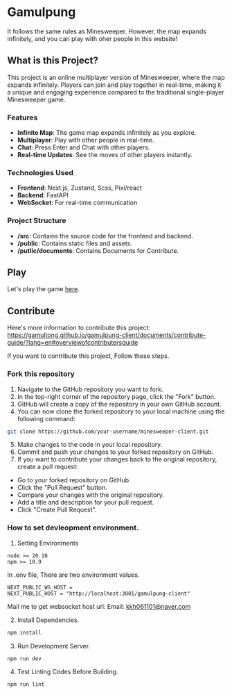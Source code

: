 # Gamulpung
It follows the same rules as Minesweeper. 
However, the map expands infinitely, and you can play with oher people in this website!

## What is this Project?
This project is an online multiplayer version of Minesweeper, where the map expands infinitely. Players can join and play together in real-time, making it a unique and engaging experience compared to the traditional single-player Minesweeper game.

### Features
- **Infinite Map**: The game map expands infinitely as you explore.
- **Multiplayer**: Play with other people in real-time.
- **Chat**: Press Enter and Chat with other players.
- **Real-time Updates**: See the moves of other players instantly.

### Technologies Used
- **Frontend**: Next.js, Zustand, Scss, Pixi/react
- **Backend**: FastAPI
- **WebSocket**: For real-time communication

### Project Structure
- **/src**: Contains the source code for the frontend and backend.
- **/public**: Contains static files and assets.
- **/putlic/documents**: Contains Documents for Contribute.

## Play
Let's play the game [here](https://gamultong.github.io/gamulpung-client/).

## Contribute
Here's more information to contribute this project: https://gamultong.github.io/gamulpung-client/documents/contribute-guide/?lang=en#overviewofcontributersguide

If you want to contribute this project, Follow these steps.
### Fork this repository

1. Navigate to the GitHub repository you want to fork.
2. In the top-right corner of the repository page, click the "Fork" button.
3. GitHub will create a copy of the repository in your own GitHub account.
4. You can now clone the forked repository to your local machine using the following command:
```bash
git clone https://github.com/your-username/minesweeper-client.git
```
5. Make changes to the code in your local repository.
6. Commit and push your changes to your forked repository on GitHub.
7. If you want to contribute your changes back to the original repository, create a pull request:
  - Go to your forked repository on GitHub.
  - Click the "Pull Request" button.
  - Compare your changes with the original repository.
  - Add a title and description for your pull request.
  - Click "Create Pull Request".

### How to set devleopment environment.
1. Setting Environments
```
node >= 20.10
npm >= 10.9
```

In .env file, There are two environment values.
```
NEXT_PUBLIC_WS_HOST = 
NEXT_PUBLIC_HOST = "http://localhost:3001/gamulpung-client"
```

Mail me to get websocket host url:
Email: kkh061101@naver.com

2. Install Dependencies.
```bash
npm install 
```

3. Run Development Server.
```bash
npm run dev
```

4. Test Linting Codes Before Building.
```bash
npm run lint
```
